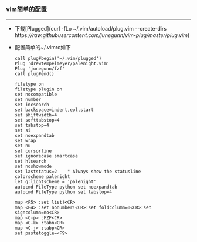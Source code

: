 ### vim简单的配置

---

- 下载[Plugged](curl -fLo ~/.vim/autoload/plug.vim --create-dirs https:*//raw.githubusercontent.com/junegunn/vim-plug/master/plug.vim*)

- 配置简单的~/.vimrc如下

  ```
  call plug#begin('~/.vim/plugged')
  Plug 'drewtempelmeyer/palenight.vim'
  Plug 'junegunn/fzf'
  call plug#end()
  
  filetype on
  filetype plugin on
  set nocompatible                                                                                                                                           
  set number          
  set incsearch
  set backspace=indent,eol,start
  set shiftwidth=4
  set softtabstop=4
  set tabstop=4
  set si
  set noexpandtab
  set wrap
  set nu
  set cursorline
  set ignorecase smartcase
  set hlsearch
  set noshowmode
  set laststatus=2    " Always show the statusline
  colorscheme palenight
  let g:lightscheme = 'palenight'
  autocmd FileType python set noexpandtab
  autocmd FileType python set tabstop=4
  
  map <F5> :set list!<CR>
  map <F4> :set nonumber!<CR>:set foldcolumn=0<CR>:set signcolumn=no<CR>
  map <C-p> :FZF<CR>
  map <C-k> :tabn<CR>
  map <C-j> :tabp<CR>
  set pastetoggle=<F9>
  ```

  

